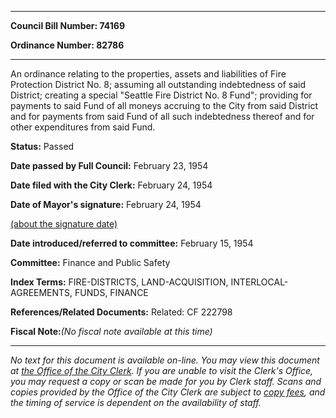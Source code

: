 

********

**Council Bill Number: 74169**
   
**Ordinance Number: 82786**
********

 An ordinance relating to the properties, assets and liabilities of Fire Protection District No. 8; assuming all outstanding indebtedness of said District; creating a special "Seattle Fire District No. 8 Fund"; providing for payments to said Fund of all moneys accruing to the City from said District and for payments from said Fund of all such indebtedness thereof and for other expenditures from said Fund.

**Status:** Passed
   
**Date passed by Full Council:** February 23, 1954
   
**Date filed with the City Clerk:** February 24, 1954
   
**Date of Mayor's signature:** February 24, 1954
   
[(about the signature date)](/~public/approvaldate.htm)
   
   
   
**Date introduced/referred to committee:** February 15, 1954
   
**Committee:** Finance and Public Safety
   
   
**Index Terms:** FIRE-DISTRICTS, LAND-ACQUISITION, INTERLOCAL-AGREEMENTS, FUNDS, FINANCE

**References/Related Documents:** Related: CF 222798

**Fiscal Note:**_(No fiscal note available at this time)_
********

_No text for this document is available on-line. You may view this document at [the Office of the City Clerk](http://www.seattle.gov/leg/clerk/contactUs.htm). If you are unable to visit the Clerk's Office, you may request a copy or scan be made for you by Clerk staff. Scans and copies provided by the Office of the City Clerk are subject to [copy fees](http://clerk.seattle.gov/~public/clerkfees.htm), and the timing of service is dependent on the availability of staff._

